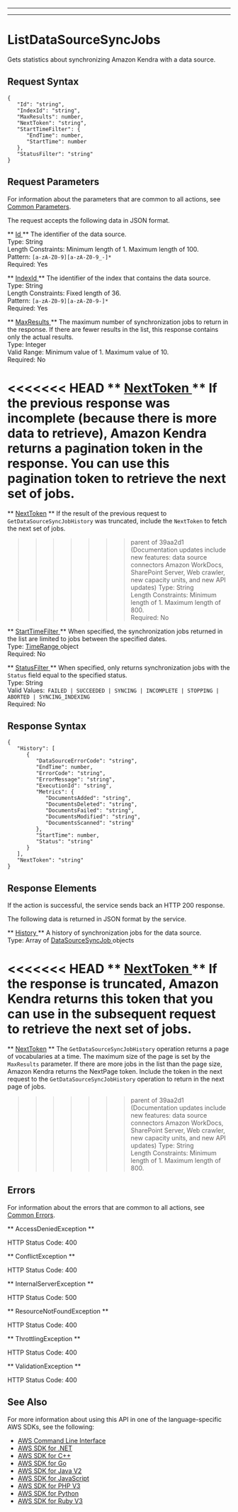 --------

--------

# ListDataSourceSyncJobs<a name="API_ListDataSourceSyncJobs"></a>

Gets statistics about synchronizing Amazon Kendra with a data source\.

## Request Syntax<a name="API_ListDataSourceSyncJobs_RequestSyntax"></a>

```
{
   "Id": "string",
   "IndexId": "string",
   "MaxResults": number,
   "NextToken": "string",
   "StartTimeFilter": { 
      "EndTime": number,
      "StartTime": number
   },
   "StatusFilter": "string"
}
```

## Request Parameters<a name="API_ListDataSourceSyncJobs_RequestParameters"></a>

For information about the parameters that are common to all actions, see [Common Parameters](CommonParameters.md)\.

The request accepts the following data in JSON format\.

 ** [ Id ](#API_ListDataSourceSyncJobs_RequestSyntax) **   <a name="Kendra-ListDataSourceSyncJobs-request-Id"></a>
The identifier of the data source\.  
Type: String  
Length Constraints: Minimum length of 1\. Maximum length of 100\.  
Pattern: `[a-zA-Z0-9][a-zA-Z0-9_-]*`   
Required: Yes

 ** [ IndexId ](#API_ListDataSourceSyncJobs_RequestSyntax) **   <a name="Kendra-ListDataSourceSyncJobs-request-IndexId"></a>
The identifier of the index that contains the data source\.  
Type: String  
Length Constraints: Fixed length of 36\.  
Pattern: `[a-zA-Z0-9][a-zA-Z0-9-]*`   
Required: Yes

 ** [ MaxResults ](#API_ListDataSourceSyncJobs_RequestSyntax) **   <a name="Kendra-ListDataSourceSyncJobs-request-MaxResults"></a>
The maximum number of synchronization jobs to return in the response\. If there are fewer results in the list, this response contains only the actual results\.  
Type: Integer  
Valid Range: Minimum value of 1\. Maximum value of 10\.  
Required: No

<<<<<<< HEAD
 ** [ NextToken ](#API_ListDataSourceSyncJobs_RequestSyntax) **   <a name="Kendra-ListDataSourceSyncJobs-request-NextToken"></a>
If the previous response was incomplete \(because there is more data to retrieve\), Amazon Kendra returns a pagination token in the response\. You can use this pagination token to retrieve the next set of jobs\.  
=======
 ** [NextToken](#API_ListDataSourceSyncJobs_RequestSyntax) **   <a name="Kendra-ListDataSourceSyncJobs-request-NextToken"></a>
If the result of the previous request to `GetDataSourceSyncJobHistory` was truncated, include the `NextToken` to fetch the next set of jobs\.  
>>>>>>> parent of 39aa2d1 (Documentation updates include new features: data source connectors Amazon WorkDocs, SharePoint Server, Web crawler, new capacity units, and new API updates)
Type: String  
Length Constraints: Minimum length of 1\. Maximum length of 800\.  
Required: No

 ** [ StartTimeFilter ](#API_ListDataSourceSyncJobs_RequestSyntax) **   <a name="Kendra-ListDataSourceSyncJobs-request-StartTimeFilter"></a>
When specified, the synchronization jobs returned in the list are limited to jobs between the specified dates\.   
Type: [ TimeRange ](API_TimeRange.md) object  
Required: No

 ** [ StatusFilter ](#API_ListDataSourceSyncJobs_RequestSyntax) **   <a name="Kendra-ListDataSourceSyncJobs-request-StatusFilter"></a>
When specified, only returns synchronization jobs with the `Status` field equal to the specified status\.  
Type: String  
Valid Values:` FAILED | SUCCEEDED | SYNCING | INCOMPLETE | STOPPING | ABORTED | SYNCING_INDEXING`   
Required: No

## Response Syntax<a name="API_ListDataSourceSyncJobs_ResponseSyntax"></a>

```
{
   "History": [ 
      { 
         "DataSourceErrorCode": "string",
         "EndTime": number,
         "ErrorCode": "string",
         "ErrorMessage": "string",
         "ExecutionId": "string",
         "Metrics": { 
            "DocumentsAdded": "string",
            "DocumentsDeleted": "string",
            "DocumentsFailed": "string",
            "DocumentsModified": "string",
            "DocumentsScanned": "string"
         },
         "StartTime": number,
         "Status": "string"
      }
   ],
   "NextToken": "string"
}
```

## Response Elements<a name="API_ListDataSourceSyncJobs_ResponseElements"></a>

If the action is successful, the service sends back an HTTP 200 response\.

The following data is returned in JSON format by the service\.

 ** [ History ](#API_ListDataSourceSyncJobs_ResponseSyntax) **   <a name="Kendra-ListDataSourceSyncJobs-response-History"></a>
A history of synchronization jobs for the data source\.  
Type: Array of [ DataSourceSyncJob ](API_DataSourceSyncJob.md) objects

<<<<<<< HEAD
 ** [ NextToken ](#API_ListDataSourceSyncJobs_ResponseSyntax) **   <a name="Kendra-ListDataSourceSyncJobs-response-NextToken"></a>
If the response is truncated, Amazon Kendra returns this token that you can use in the subsequent request to retrieve the next set of jobs\.  
=======
 ** [NextToken](#API_ListDataSourceSyncJobs_ResponseSyntax) **   <a name="Kendra-ListDataSourceSyncJobs-response-NextToken"></a>
The `GetDataSourceSyncJobHistory` operation returns a page of vocabularies at a time\. The maximum size of the page is set by the `MaxResults` parameter\. If there are more jobs in the list than the page size, Amazon Kendra returns the NextPage token\. Include the token in the next request to the `GetDataSourceSyncJobHistory` operation to return in the next page of jobs\.  
>>>>>>> parent of 39aa2d1 (Documentation updates include new features: data source connectors Amazon WorkDocs, SharePoint Server, Web crawler, new capacity units, and new API updates)
Type: String  
Length Constraints: Minimum length of 1\. Maximum length of 800\.

## Errors<a name="API_ListDataSourceSyncJobs_Errors"></a>

For information about the errors that are common to all actions, see [Common Errors](CommonErrors.md)\.

 ** AccessDeniedException **   
  
HTTP Status Code: 400

 ** ConflictException **   
  
HTTP Status Code: 400

 ** InternalServerException **   
  
HTTP Status Code: 500

 ** ResourceNotFoundException **   
  
HTTP Status Code: 400

 ** ThrottlingException **   
  
HTTP Status Code: 400

 ** ValidationException **   
  
HTTP Status Code: 400

## See Also<a name="API_ListDataSourceSyncJobs_SeeAlso"></a>

For more information about using this API in one of the language\-specific AWS SDKs, see the following:
+  [ AWS Command Line Interface](https://docs.aws.amazon.com/goto/aws-cli/kendra-2019-02-03/ListDataSourceSyncJobs) 
+  [ AWS SDK for \.NET](https://docs.aws.amazon.com/goto/DotNetSDKV3/kendra-2019-02-03/ListDataSourceSyncJobs) 
+  [ AWS SDK for C\+\+](https://docs.aws.amazon.com/goto/SdkForCpp/kendra-2019-02-03/ListDataSourceSyncJobs) 
+  [ AWS SDK for Go](https://docs.aws.amazon.com/goto/SdkForGoV1/kendra-2019-02-03/ListDataSourceSyncJobs) 
+  [ AWS SDK for Java V2](https://docs.aws.amazon.com/goto/SdkForJavaV2/kendra-2019-02-03/ListDataSourceSyncJobs) 
+  [ AWS SDK for JavaScript](https://docs.aws.amazon.com/goto/AWSJavaScriptSDK/kendra-2019-02-03/ListDataSourceSyncJobs) 
+  [ AWS SDK for PHP V3](https://docs.aws.amazon.com/goto/SdkForPHPV3/kendra-2019-02-03/ListDataSourceSyncJobs) 
+  [ AWS SDK for Python](https://docs.aws.amazon.com/goto/boto3/kendra-2019-02-03/ListDataSourceSyncJobs) 
+  [ AWS SDK for Ruby V3](https://docs.aws.amazon.com/goto/SdkForRubyV3/kendra-2019-02-03/ListDataSourceSyncJobs) 
